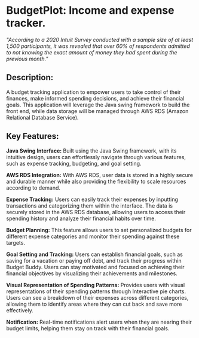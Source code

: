 # BudgetPlot: Income and expense tracker.

_"According to a 2020 Intuit Survey conducted with a sample size of at 
least 1,500 participants, it was revealed that over 60% of respondents 
admitted to not knowing the exact amount of money they had spent during 
the previous month."_

## Description: 
A budget tracking application to empower users to take control of their finances,
make informed spending decisions, and achieve their financial goals. This application
will leverage the Java swing framework to build the front end, while data storage will 
be managed through AWS RDS (Amazon Relational Database Service).

## Key Features:
  **Java Swing Interface:** 
  Built using the Java Swing framework, with its intuitive design,
  users can effortlessly navigate through various features, such as
  expense tracking, budgeting, and goal setting.
  
  **AWS RDS Integration:**
  With AWS RDS, user data is stored in a highly secure and durable manner
  while also providing the flexibility to scale resources according to demand.
  
  **Expense Tracking:**
  Users can easily track their expenses by inputting transactions and categorizing
  them within the interface. The data is securely stored in the AWS RDS database, 
  allowing users to access their spending history and analyze their financial habits
  over time.
  
  **Budget Planning:** 
  This feature allows users to set personalized budgets for different expense categories 
  and monitor their spending against these targets.
  
  **Goal Setting and Tracking:**
  Users can establish financial goals, such as saving for a vacation or paying off debt,
  and track their progress within Budget Buddy. Users can stay motivated and focused on 
  achieving their financial objectives by visualizing their achievements and milestones.
  
  **Visual Representation of Spending Patterns:**
  Provides users with visual representations of their spending patterns through 
  Interactive pie charts. Users can see a breakdown of their expenses across different
  categories, allowing them to identify areas where they can cut back and save more effectively.
  
  **Notification:**
  Real-time notifications alert users when they are nearing their budget limits,
  helping them stay on track with their financial goals.





